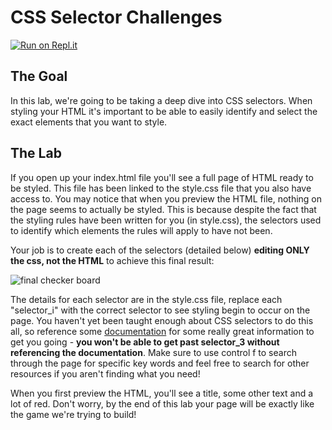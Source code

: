 # CSS Selector Challenges

[![Run on Repl.it](https://repl.it/badge/github/upperlinecode/SeriousSelectors)](https://repl.it/github/upperlinecode/SeriousSelectors)

## The Goal
In this lab, we're going to be taking a deep dive into CSS selectors. When styling your HTML it's important to be able to easily identify and select the exact elements that you want to style.

## The Lab

If you open up your index.html file you'll see a full page of HTML ready to be styled. This file has been linked to the style.css file that you also have access to. You may notice that when you preview the HTML file, nothing on the page seems to actually be styled. This is because despite the fact that the styling rules have been written for you (in style.css), the selectors used to identify which elements the rules will apply to have not been.

Your job is to create each of the selectors (detailed below) **editing ONLY the css, not the HTML** to achieve this final result:

![final checker board](https://raw.githubusercontent.com/upperlinecode/SeriousSelectors/master/final_result_image.png)

The details for each selector are in the style.css file, replace each "selector_i" with the correct selector to see styling begin to occur on the page. You haven't yet been taught enough about CSS selectors to do this all, so reference some [documentation](https://www.w3schools.com/cssref/css_selectors.asp) for some really great information to get you going - **you won't be able to get past selector_3 without referencing the documentation**. Make sure to use control f to search through the page for specific key words and feel free to search for other resources if you aren't finding what you need!

When you first preview the HTML, you'll see a title, some other text and a lot of red. Don't worry, by the end of this lab your page will be exactly like the game we're trying to build!


